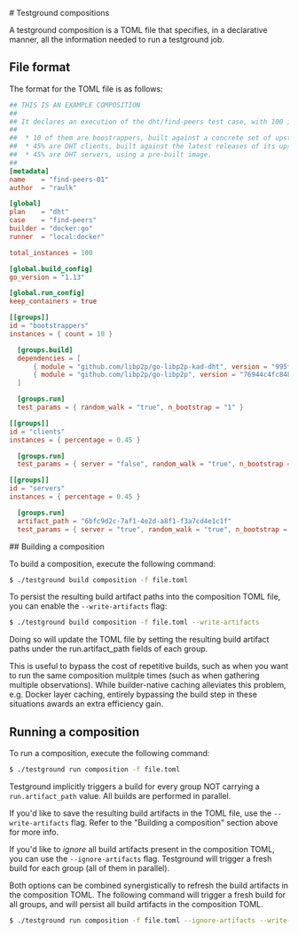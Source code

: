 # Testground compositions

A testground composition is a TOML file that specifies, in a declarative manner,
all the information needed to run a testground job.

## File format

The format for the TOML file is as follows:

```toml
## THIS IS AN EXAMPLE COMPOSITION
##
## It declares an execution of the dht/find-peers test case, with 100 instances:
##
##  * 10 of them are boostrappers, built against a concrete set of upstream dependency overrides.
##  * 45% are DHT clients, built against the latest releases of its upstream dependencies.
##  * 45% are DHT servers, using a pre-built image.
##
[metadata]
name    = "find-peers-01"
author  = "raulk"

[global]
plan    = "dht"
case    = "find-peers"
builder = "docker:go"
runner  = "local:docker"

total_instances = 100

[global.build_config]
go_version = "1.13"

[global.run_config]
keep_containers = true

[[groups]]
id = "bootstrappers"
instances = { count = 10 }

  [groups.build]
  dependencies = [
      { module = "github.com/libp2p/go-libp2p-kad-dht", version = "995fee9e5345fdd7c151a5fe871252262db4e788"},
      { module = "github.com/libp2p/go-libp2p", version = "76944c4fc848530530f6be36fb22b70431ca506c"},
  ]

  [groups.run]
  test_params = { random_walk = "true", n_bootstrap = "1" }

[[groups]]
id = "clients"
instances = { percentage = 0.45 }

  [groups.run]
  test_params = { server = "false", random_walk = "true", n_bootstrap = "1" }

[[groups]]
id = "servers"
instances = { percentage = 0.45 }

  [groups.run]
  artifact_path = "6bfc9d2c-7af1-4e2d-a8f1-f3a7cd4e1c1f"
  test_params = { server = "true", random_walk = "true", n_bootstrap = "1" }
```

## Building a composition

To build a composition, execute the following command:

```sh
$ ./testground build composition -f file.toml
```

To persist the resulting build artifact paths into the composition TOML file,
you can enable the `--write-artifacts` flag:

```sh
$ ./testground build composition -f file.toml --write-artifacts
```

Doing so will update the TOML file by setting the resulting build artifact paths
under the run.artifact_path fields of each group.

This is useful to bypass the cost of repetitive builds, such as when you want to
run the same composition mulitple times (such as when gathering multiple
observations). While builder-native caching alleviates this problem, e.g. Docker
layer caching, entirely bypassing the build step in these situations awards an
extra efficiency gain.

## Running a composition

To run a composition, execute the following command:

```sh
$ ./testground run composition -f file.toml
```

Testground implicitly triggers a build for every group NOT carrying a
`run.artifact_path` value. All builds are performed in parallel.

If you'd like to save the resulting build artifacts in the TOML file, use the
`--write-artifacts` flag. Refer to the "Building a composition" section above
for more info.

If you'd like to _ignore_ all build artifacts present in the composition TOML,
you can use the `--ignore-artifacts` flag. Testground will trigger a fresh build
for each group (all of them in parallel).

Both options can be combined synergistically to refresh the build artifacts in
the composition TOML. The following command will trigger a fresh build for all
groups, and will persist all build artifacts in the composition TOML.

```sh
$ ./testground run composition -f file.toml --ignore-artifacts --write-artifacts
```